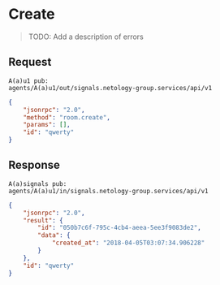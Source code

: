 # Create

> TODO: Add a description of errors

## Request

```
A(a)u1 pub:
agents/A(a)u1/out/signals.netology-group.services/api/v1
```

```json
{
    "jsonrpc": "2.0",
    "method": "room.create",
    "params": [],
    "id": "qwerty"
}
```

## Response

```
A(a)signals pub:
agents/A(a)u1/in/signals.netology-group.services/api/v1
```

```json
{
    "jsonrpc": "2.0",
    "result": {
        "id": "050b7c6f-795c-4cb4-aeea-5ee3f9083de2",
        "data": {
            "created_at": "2018-04-05T03:07:34.906228"
        }
    },
    "id": "qwerty"
}
```
